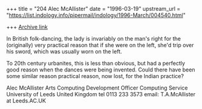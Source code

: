 +++
title = "204 Alec McAllister"
date = "1996-03-19"
upstream_url = "https://list.indology.info/pipermail/indology/1996-March/004540.html"

+++
[Archive link](https://list.indology.info/pipermail/indology/1996-March/004540.html)

In British folk-dancing, the lady is invariably on the man's right 
for the (originally) very practical reason that if she were on the 
left, she'd trip over his sword, which was usually worn on the left.

To 20th century urbanites, this is less than obvious, but had a 
perfectly good reason when the dances were being invented. Could 
there have been some similar reason practical reason, now lost, for 
the Indian practice?

Alec McAllister
Arts Computing Development Officer
Computing Service
University of Leeds
United Kingdom
tel 0113 233 3573
email: T.A.McAllister at Leeds.AC.UK




